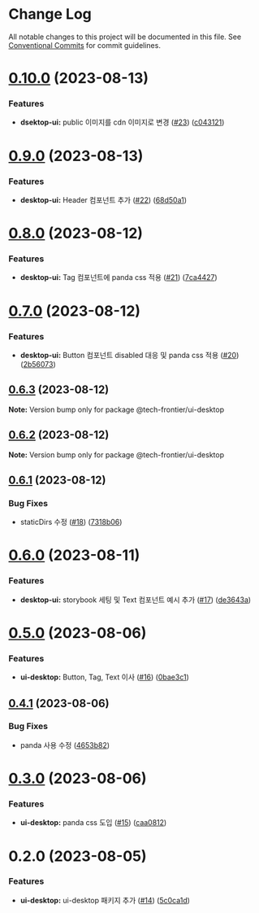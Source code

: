 # Change Log

All notable changes to this project will be documented in this file.
See [Conventional Commits](https://conventionalcommits.org) for commit guidelines.

# [0.10.0](https://github.com/Tech-Frontier/tech-frontier-packages/compare/@tech-frontier/ui-desktop@0.9.0...@tech-frontier/ui-desktop@0.10.0) (2023-08-13)


### Features

* **dsektop-ui:** public 이미지를 cdn 이미지로 변경 ([#23](https://github.com/Tech-Frontier/tech-frontier-packages/issues/23)) ([c043121](https://github.com/Tech-Frontier/tech-frontier-packages/commit/c0431216cd2a68986df147046a1076fd0da0de0b))





# [0.9.0](https://github.com/Tech-Frontier/tech-frontier-packages/compare/@tech-frontier/ui-desktop@0.8.0...@tech-frontier/ui-desktop@0.9.0) (2023-08-13)


### Features

* **desktop-ui:** Header 컴포넌트 추가 ([#22](https://github.com/Tech-Frontier/tech-frontier-packages/issues/22)) ([68d50a1](https://github.com/Tech-Frontier/tech-frontier-packages/commit/68d50a1c32caab7650644755e201ee71612ef11c))





# [0.8.0](https://github.com/Tech-Frontier/tech-frontier-packages/compare/@tech-frontier/ui-desktop@0.7.0...@tech-frontier/ui-desktop@0.8.0) (2023-08-12)


### Features

* **desktop-ui:** Tag 컴포넌트에 panda css 적용  ([#21](https://github.com/Tech-Frontier/tech-frontier-packages/issues/21)) ([7ca4427](https://github.com/Tech-Frontier/tech-frontier-packages/commit/7ca44278343db24cb338037cd7a23aa0a8562b48))





# [0.7.0](https://github.com/Tech-Frontier/tech-frontier-packages/compare/@tech-frontier/ui-desktop@0.6.3...@tech-frontier/ui-desktop@0.7.0) (2023-08-12)


### Features

* **desktop-ui:** Button 컴포넌트 disabled 대응 및 panda css 적용 ([#20](https://github.com/Tech-Frontier/tech-frontier-packages/issues/20)) ([2b56073](https://github.com/Tech-Frontier/tech-frontier-packages/commit/2b56073420b238d61816fac5e1fa9b5b4563542e))





## [0.6.3](https://github.com/Tech-Frontier/tech-frontier-packages/compare/@tech-frontier/ui-desktop@0.6.2...@tech-frontier/ui-desktop@0.6.3) (2023-08-12)

**Note:** Version bump only for package @tech-frontier/ui-desktop





## [0.6.2](https://github.com/Tech-Frontier/tech-frontier-packages/compare/@tech-frontier/ui-desktop@0.6.1...@tech-frontier/ui-desktop@0.6.2) (2023-08-12)

**Note:** Version bump only for package @tech-frontier/ui-desktop





## [0.6.1](https://github.com/Tech-Frontier/tech-frontier-packages/compare/@tech-frontier/ui-desktop@0.6.0...@tech-frontier/ui-desktop@0.6.1) (2023-08-12)


### Bug Fixes

* staticDirs 수정 ([#18](https://github.com/Tech-Frontier/tech-frontier-packages/issues/18)) ([7318b06](https://github.com/Tech-Frontier/tech-frontier-packages/commit/7318b06e346d869afc391996599fed66a2798688))





# [0.6.0](https://github.com/Tech-Frontier/tech-frontier-packages/compare/@tech-frontier/ui-desktop@0.5.0...@tech-frontier/ui-desktop@0.6.0) (2023-08-11)


### Features

* **desktop-ui:** storybook 세팅 및 Text 컴포넌트 예시 추가 ([#17](https://github.com/Tech-Frontier/tech-frontier-packages/issues/17)) ([de3643a](https://github.com/Tech-Frontier/tech-frontier-packages/commit/de3643ac924b7cbe14fadaf6541d248e3c889c84))





# [0.5.0](https://github.com/Tech-Frontier/tech-frontier-packages/compare/@tech-frontier/ui-desktop@0.4.1...@tech-frontier/ui-desktop@0.5.0) (2023-08-06)


### Features

* **ui-desktop:** Button, Tag, Text 이사 ([#16](https://github.com/Tech-Frontier/tech-frontier-packages/issues/16)) ([0bae3c1](https://github.com/Tech-Frontier/tech-frontier-packages/commit/0bae3c15d0561c96edaf583a9de77019d442e604))





## [0.4.1](https://github.com/Tech-Frontier/tech-frontier-packages/compare/@tech-frontier/ui-desktop@0.3.0...@tech-frontier/ui-desktop@0.4.1) (2023-08-06)


### Bug Fixes

* panda 사용 수정 ([4653b82](https://github.com/Tech-Frontier/tech-frontier-packages/commit/4653b82dbb8c55134bd6ccf688fe3d90f648191e))





# [0.3.0](https://github.com/Tech-Frontier/tech-frontier-packages/compare/@tech-frontier/ui-desktop@0.2.0...@tech-frontier/ui-desktop@0.3.0) (2023-08-06)


### Features

* **ui-desktop:** panda css 도입 ([#15](https://github.com/Tech-Frontier/tech-frontier-packages/issues/15)) ([caa0812](https://github.com/Tech-Frontier/tech-frontier-packages/commit/caa08126466836b32f9fccbdc4f3f2a6a734a957))





# 0.2.0 (2023-08-05)


### Features

* **ui-desktop:** ui-desktop 패키지 추가 ([#14](https://github.com/Tech-Frontier/tech-frontier-packages/issues/14)) ([5c0ca1d](https://github.com/Tech-Frontier/tech-frontier-packages/commit/5c0ca1de97945c3f6312f45346f67829435076e1))
